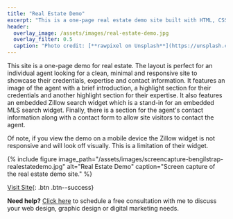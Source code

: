 ```yaml
---
title: "Real Estate Demo"
excerpt: "This is a one-page real estate demo site built with HTML, CSS and JavaScript."
header:
  overlay_image: /assets/images/real-estate-demo.jpg
  overlay_filter: 0.5
  caption: "Photo credit: [**rawpixel on Unsplash**](https://unsplash.com/photos/zki5BhKRQa0)"
---
```


This site is a one-page demo for real estate.  The layout is perfect for an individual agent looking for a clean, minimal and responsive site to showcase their credentials, expertise and contact information.  It features an image of the agent with a brief introduction, a highlight section for their credentials and another highlight section for their expertise.  It also features an embedded Zillow search widget which is a stand-in for an embedded MLS search widget.  Finally, there is a section for the agent's contact information along with a contact form to allow site visitors to contact the agent.

Of note, if you view the demo on a mobile device the Zillow widget is not responsive and will look off visually.  This is a limitation of their widget.

{% include figure image_path="/assets/images/screencapture-bengilstrap-realestatedemo.jpg" alt="Real Estate Demo" caption="Screen capture of the real estate demo site." %}

[Visit Site](https://bengilstrap.com/realestatedemo){: .btn .btn--success}

<p class="notice--info"><b>Need help?</b>  <a href="/free-consultation/">Click here</a> to schedule a free consultation with me to discuss your web design, graphic design or digital marketing needs.</p>